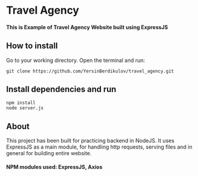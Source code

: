 # Travel Agency
#### This is Example of Travel Agency Website built using ExpressJS

## How to install
Go to your working directory. Open the terminal and run:
```
git clone https://github.com/YersinBerdikulov/travel_agency.git
```
## Install dependencies and run
```
npm install
node server.js
```
## About
This project has been built for practicing backend in NodeJS. It uses ExpressJS as a main module, for handling http requests, serving files and in general for building entire website.
#### NPM modules used: ExpressJS, Axios
